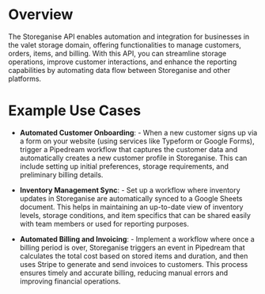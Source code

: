# Overview

The Storeganise API enables automation and integration for businesses in the valet storage domain, offering functionalities to manage customers, orders, items, and billing. With this API, you can streamline storage operations, improve customer interactions, and enhance the reporting capabilities by automating data flow between Storeganise and other platforms.

# Example Use Cases

- **Automated Customer Onboarding**: - When a new customer signs up via a form on your website (using services like Typeform or Google Forms), trigger a Pipedream workflow that captures the customer data and automatically creates a new customer profile in Storeganise. This can include setting up initial preferences, storage requirements, and preliminary billing details.

- **Inventory Management Sync**: - Set up a workflow where inventory updates in Storeganise are automatically synced to a Google Sheets document. This helps in maintaining an up-to-date view of inventory levels, storage conditions, and item specifics that can be shared easily with team members or used for reporting purposes.

- **Automated Billing and Invoicing**: - Implement a workflow where once a billing period is over, Storeganise triggers an event in Pipedream that calculates the total cost based on stored items and duration, and then uses Stripe to generate and send invoices to customers. This process ensures timely and accurate billing, reducing manual errors and improving financial operations.
